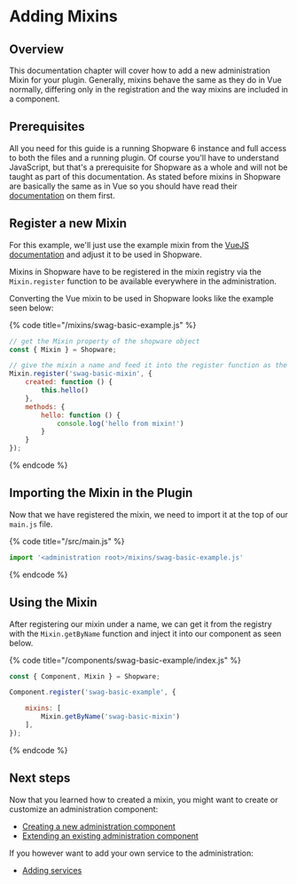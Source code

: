 # Adding Mixins

## Overview
This documentation chapter will cover how to add a new administration Mixin for your plugin.
Generally, mixins behave the same as they do in Vue normally, differing only in the registration and the way mixins are included in a component.

## Prerequisites

All you need for this guide is a running Shopware 6 instance and full access to both the files and a running plugin. Of course you'll have to understand JavaScript, but that's a prerequisite for Shopware as a whole and will not be taught as part of this documentation. As stated before mixins in Shopware are basically the same as in Vue so you should have read their [documentation](https://vuejs.org/v2/guide/mixins.html) on them first. 

## Register a new Mixin

For this example, we'll just use the example mixin from the [VueJS documentation](https://vuejs.org/v2/guide/mixins.html) and adjust it to be used in Shopware.

Mixins in Shopware have to be registered in the mixin registry via the `Mixin.register` function to be available everywhere in the administration.

Converting the Vue mixin to be used in Shopware looks like the example seen below:

{% code title="<administration root>/mixins/swag-basic-example.js" %}
```javascript
// get the Mixin property of the shopware object
const { Mixin } = Shopware;

// give the mixin a name and feed it into the register function as the second argunment
Mixin.register('swag-basic-mixin', {
    created: function () {
        this.hello()
    },
    methods: {
        hello: function () {
            console.log('hello from mixin!')
        }
    }
});
```
{% endcode %}

## Importing the Mixin in the Plugin

Now that we have registered the mixin, we need to import it at the top of our `main.js` file.

{% code title="<administration root>/src/main.js" %}
```javascript
import '<administration root>/mixins/swag-basic-example.js'
```
{% endcode %}

## Using the Mixin

After registering our mixin under a name, we can get it from the registry with the `Mixin.getByName` function and inject it into our component as seen below.

{% code title="<administration root>/components/swag-basic-example/index.js" %}
```javascript
const { Component, Mixin } = Shopware;

Component.register('swag-basic-example', {

    mixins: [
        Mixin.getByName('swag-basic-mixin')
    ],
});
```
{% endcode %}

## Next steps

Now that you learned how to created a mixin, you might want to create or customize an administration component:
* [Creating a new administration component](./add-custom-component.md)
* [Extending an existing administration component](./customizing-components.md)

If you however want to add your own service to the administration:
* [Adding services](./add-custom-service.md)
